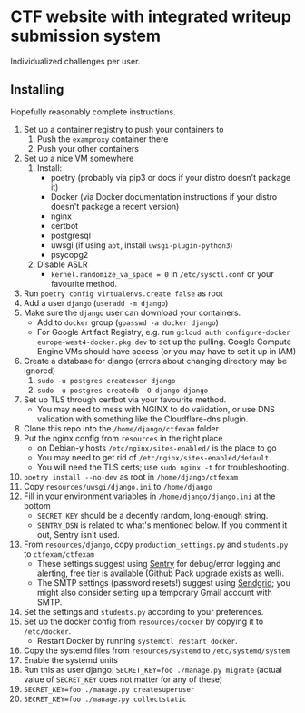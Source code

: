 # CTF website with integrated writeup submission system

Individualized challenges per user.

## Installing

Hopefully reasonably complete instructions.

1. Set up a container registry to push your containers to
    1. Push the `examproxy` container there
    1. Push your other containers
2. Set up a nice VM somewhere
    1. Install:
        * poetry (probably via pip3 or docs if your distro doesn't package it)
        * Docker (via Docker documentation instructions if your distro doesn't package a recent version)
        * nginx
        * certbot
        * postgresql
        * uwsgi  (if using `apt`, install `uwsgi-plugin-python3`)
        * psycopg2
    2. Disable ASLR
        * `kernel.randomize_va_space = 0` in `/etc/sysctl.conf` or your favourite method.
2. Run ``poetry config virtualenvs.create false`` as root
3. Add a user ``django``  (``useradd -m django``)
3. Make sure the `django` user can download your containers.
    * Add to ``docker`` group (``gpasswd -a docker django``)
    * For Google Artifact Registry, e.g. run ``gcloud auth configure-docker europe-west4-docker.pkg.dev`` to set up the pulling.
      Google Compute Engine VMs should have access (or you may have to set it up in IAM)
4. Create a database for django (errors about changing directory may be ignored)
    1. ``sudo -u postgres createuser django``
    1. ``sudo -u postgres createdb -O django django``
5. Set up TLS through certbot via your favourite method.
   * You may need to mess with NGINX to do validation, or use DNS validation with something like the Cloudflare-dns plugin.
6. Clone this repo into the `/home/django/ctfexam` folder
7. Put the nginx config from `resources` in the right place
    * on Debian-y hosts `/etc/nginx/sites-enabled/` is the place to go
    * You may need to get rid of `/etc/nginx/sites-enabled/default`.
    * You will need the TLS certs; use `sudo nginx -t` for troubleshooting.
8. ``poetry install --no-dev`` as root in `/home/django/ctfexam`
9. Copy ``resources/uwsgi/django.ini`` to ``/home/django``
10. Fill in your environment variables in ``/home/django/django.ini`` at the bottom
    * `SECRET_KEY` should be a decently random, long-enough string.
    * `SENTRY_DSN` is related to what's mentioned below. If you comment it out, Sentry isn't used.
11. From `resources/django`, copy ``production_settings.py`` and ``students.py`` to ``ctfexam/ctfexam``
    * These settings suggest using [Sentry](https://sentry.io) for debug/error logging and alerting, free tier is available (Github Pack upgrade exists as well).
    * The SMTP settings (password resets!) suggest using [Sendgrid](https://sendgrid.net); you might also consider setting up a temporary Gmail account with SMTP.
12. Set the settings and ``students.py`` according to your preferences.
13. Set up the docker config from ``resources/docker`` by copying it to ``/etc/docker``.
    * Restart Docker by running `systemctl restart docker`.
14. Copy the systemd files from `resources/systemd` to `/etc/systemd/system`
15. Enable the systemd units
16. Run this as user django: ``SECRET_KEY=foo ./manage.py migrate``  (actual value of `SECRET_KEY` does not matter for any of these)
17. ``SECRET_KEY=foo ./manage.py createsuperuser``
18. ``SECRET_KEY=foo ./manage.py collectstatic``
